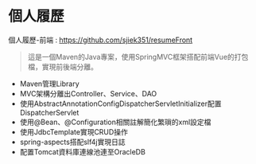 # 個人履歷

個人履歷-前端 : https://github.com/sjiek351/resumeFront

> 這是一個Maven的Java專案，使用SpringMVC框架搭配前端Vue的打包檔，實現前後端分離。

* Maven管理Library
* MVC架構分離出Controller、Service、DAO
* 使用AbstractAnnotationConfigDispatcherServletInitializer配置DispatcherServlet
* 使用@Bean、@Configuration相關註解簡化繁瑣的xml設定檔
* 使用JdbcTemplate實現CRUD操作
* spring-aspects搭配slf4j實現日誌
* 配置Tomcat資料庫連線池連至OracleDB
